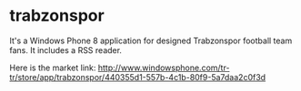 trabzonspor
===========

It's a Windows Phone 8 application for designed Trabzonspor football team fans. It includes a RSS reader.

Here is the market link: http://www.windowsphone.com/tr-tr/store/app/trabzonspor/440355d1-557b-4c1b-80f9-5a7daa2c0f3d
